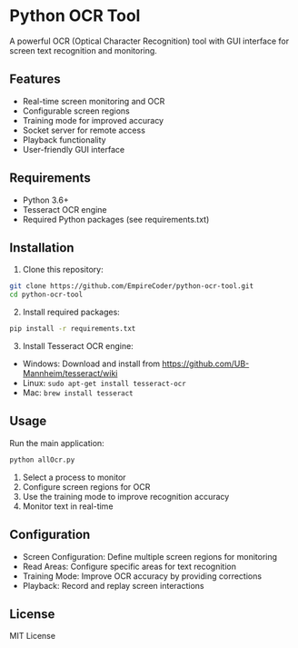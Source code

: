 # Python OCR Tool

A powerful OCR (Optical Character Recognition) tool with GUI interface for screen text recognition and monitoring.

## Features

- Real-time screen monitoring and OCR
- Configurable screen regions
- Training mode for improved accuracy
- Socket server for remote access
- Playback functionality
- User-friendly GUI interface

## Requirements

- Python 3.6+
- Tesseract OCR engine
- Required Python packages (see requirements.txt)

## Installation

1. Clone this repository:
```bash
git clone https://github.com/EmpireCoder/python-ocr-tool.git
cd python-ocr-tool
```

2. Install required packages:
```bash
pip install -r requirements.txt
```

3. Install Tesseract OCR engine:
- Windows: Download and install from https://github.com/UB-Mannheim/tesseract/wiki
- Linux: `sudo apt-get install tesseract-ocr`
- Mac: `brew install tesseract`

## Usage

Run the main application:
```bash
python allOcr.py
```

1. Select a process to monitor
2. Configure screen regions for OCR
3. Use the training mode to improve recognition accuracy
4. Monitor text in real-time

## Configuration

- Screen Configuration: Define multiple screen regions for monitoring
- Read Areas: Configure specific areas for text recognition
- Training Mode: Improve OCR accuracy by providing corrections
- Playback: Record and replay screen interactions

## License

MIT License